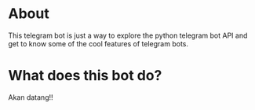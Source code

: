 # About

This telegram bot is just a way to explore the python telegram bot API and get to know some of the cool features of telegram bots.

# What does this bot do?

Akan datang!!
